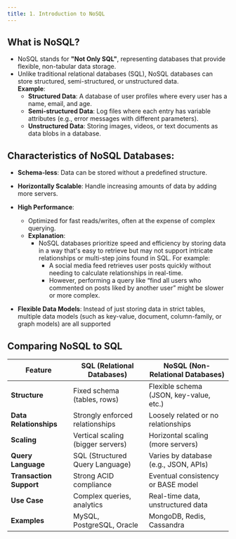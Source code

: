 ```yaml
---
title: 1. Introduction to NoSQL
---
```


## What is NoSQL?
- NoSQL stands for **"Not Only SQL"**, representing databases that provide flexible, non-tabular data storage.
- Unlike traditional relational databases (SQL), NoSQL databases can store structured, semi-structured, or unstructured data.  
  **Example**:  
  - **Structured Data**: A database of user profiles where every user has a name, email, and age.
  - **Semi-structured Data**: Log files where each entry has variable attributes (e.g., error messages with different parameters).
  - **Unstructured Data**: Storing images, videos, or text documents as data blobs in a database.

## Characteristics of NoSQL Databases:

- **Schema-less**: Data can be stored without a predefined structure.
- **Horizontally Scalable**: Handle increasing amounts of data by adding more servers.
- **High Performance**:  
  - Optimized for fast reads/writes, often at the expense of complex querying.  
  - **Explanation**:  
    - NoSQL databases prioritize speed and efficiency by storing data in a way that's easy to retrieve but may not support intricate relationships or multi-step joins found in SQL. For example:  
      - A social media feed retrieves user posts quickly without needing to calculate relationships in real-time.  
      - However, performing a query like “find all users who commented on posts liked by another user” might be slower or more complex.
  
- **Flexible Data Models**: Instead of just storing data in strict tables, multiple data models (such as key-value, document, column-family, or graph models) are all supported

## Comparing NoSQL to SQL

| Feature                 | SQL (Relational Databases)        | NoSQL (Non-Relational Databases)        |
|-------------------------|-----------------------------------|-----------------------------------------|
| **Structure**           | Fixed schema (tables, rows)       | Flexible schema (JSON, key-value, etc.) |
| **Data Relationships**  | Strongly enforced relationships   | Loosely related or no relationships     |
| **Scaling**             | Vertical scaling (bigger servers) | Horizontal scaling (more servers)       |
| **Query Language**      | SQL (Structured Query Language)   | Varies by database (e.g., JSON, APIs)   |
| **Transaction Support** | Strong ACID compliance            | Eventual consistency or BASE model      |
| **Use Case**            | Complex queries, analytics        | Real-time data, unstructured data       |
| **Examples**            | MySQL, PostgreSQL, Oracle         | MongoDB, Redis, Cassandra               |